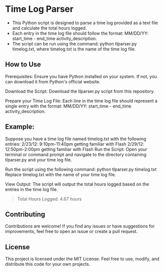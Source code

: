 # Time Log Parser
* This Python script is designed to parse a time log provided as a text file and calculate the total hours logged. 
* Each entry in the time log file should follow the format: MM/DD/YY: start_time - end_time activity_description. 
* The script can be run using the command: python tlparser.py timelog.txt, where timelog.txt is the name of the time log file.

## How to Use
Prerequisites: Ensure you have Python installed on your system. If not, you can download it from Python's official website.

Download the Script: Download the tlparser.py script from this repository.

Prepare your Time Log File: Each line in the time log file should represent a single entry with the format: MM/DD/YY: start_time - end_time activity_description.

## Example:
Suppose you have a time log file named timelog.txt with the following entries:
2/23/12: 9:10pm-11:40pm getting familiar with Flash
2/29/12: 12:50pm-2:00pm getting familiar with Flash
Run the Script: Open your terminal or command prompt and navigate to the directory containing tlparser.py and your time log file.

Run the script using the following command:
python tlparser.py timelog.txt
Replace timelog.txt with the name of your time log file.

View Output: The script will output the total hours logged based on the entries in the time log file.

>Total Hours Logged: 4.67 hours

## Contributing
Contributions are welcome! If you find any issues or have suggestions for improvements, feel free to open an issue or create a pull request.

## License
This project is licensed under the MIT License. Feel free to use, modify, and distribute this code for your own projects.
